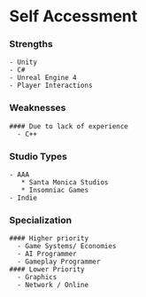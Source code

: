 # Self Accessment
  ### Strengths

    - Unity
    - C#
    - Unreal Engine 4
    - Player Interactions

  ### Weaknesses

    #### Due to lack of experience 
      - C++

  ### Studio Types
    
    - AAA
       * Santa Monica Studios
       * Insomniac Games
    - Indie
      
  ### Specialization
    
    #### Higher priority
      - Game Systems/ Economies
      - AI Programmer
      - Gameplay Programmer
    #### Lower Priority
      - Graphics
      - Network / Online
